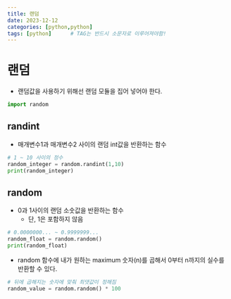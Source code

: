 ```yaml
---
title: 랜덤
date: 2023-12-12
categories: [python,python]
tags: [python]		# TAG는 반드시 소문자로 이루어져야함!
---
```


# **랜덤**

* 랜덤값을 사용하기 위해선 랜덤 모듈을 집어 넣어야 한다.

```py
import random
```

## randint

* 매개변수1과 매개변수2 사이의 랜덤 int값을 반환하는 함수

```py
# 1 ~ 10 사이의 정수 
random_integer = random.randint(1,10)
print(random_integer)
```

## random

* 0과 1사이의 랜덤 소숫값을 반환하는 함수
  * 단, 1은 포함하지 않음


```py
# 0.0000000... ~ 0.9999999...
random_float = random.random()
print(random_float)
```

* random 함수에 내가 원하는 maximum 숫자(n)를 곱해서 0부터 n까지의 실수를 반환할 수 있다.

```py
# 뒤에 곱해지는 숫자에 맞춰 최댓값이 정해짐
random_value = random.random() * 100
```